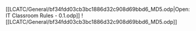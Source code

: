 [[LCATC/General/bf34fdd03cb3bc1886d32c908d69bbd6_MD5.odp|Open: IT Classroom Rules - 0.1.odp]]
![[LCATC/General/bf34fdd03cb3bc1886d32c908d69bbd6_MD5.odp]]